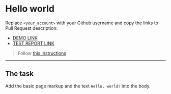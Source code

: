 # Hello world
Replace `<your_account>` with your Github username and copy the links to Pull Request description:
- [DEMO LINK](https://mdm-21.github.io/layout_hello-world/)
- [TEST REPORT LINK](https://mdm-21.github.io/layout_hello-world/report/html_report/)

> Follow [this instructions](https://mate-academy.github.io/layout_task-guideline/#how-to-solve-the-layout-tasks-on-github)
___

## The task 
Add the basic page markup and the text `Hello, world!` into the body.
